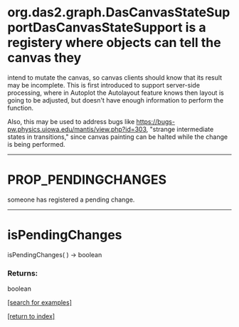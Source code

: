 # org.das2.graph.DasCanvasStateSupportDasCanvasStateSupport is a registery where objects can tell the canvas they
 intend to mutate the canvas, so canvas clients should know that its result 
 may be incomplete.  This is first introduced to support server-side 
 processing, where in Autoplot the Autolayout feature knows then layout is 
 going to be adjusted, but doesn't have enough information to perform the 
 function.  
 
 Also, this may be used to address bugs like 
 https://bugs-pw.physics.uiowa.edu/mantis/view.php?id=303, 
 "strange intermediate states in transitions," since canvas painting can
 be halted while the change is being performed.
***
<a name="PROP_PENDINGCHANGES"></a>
# PROP_PENDINGCHANGES

someone has registered a pending change.

***
<a name="isPendingChanges"></a>
# isPendingChanges
isPendingChanges(  ) &rarr; boolean



### Returns:
boolean


<a href="https://github.com/autoplot/dev/search?q=isPendingChanges&unscoped_q=isPendingChanges">[search for examples]</a>

<a href="https://github.com/autoplot/documentation/blob/master/javadoc/index-all.md">[return to index]</a>

